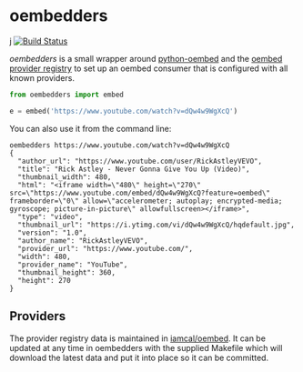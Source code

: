 # oembedders
j
[![Build Status](https://secure.travis-ci.org/edsu/oembedders.png)](http://travis-ci.org/edsu/oembedders)

*oembedders* is a small wrapper around [python-oembed] and the [oembed provider
registry] to set up an oembed consumer that is configured with all known
providers.

```python
from oembedders import embed

e = embed('https://www.youtube.com/watch?v=dQw4w9WgXcQ')
```

You can also use it from the command line:

    oembedders https://www.youtube.com/watch?v=dQw4w9WgXcQ
    {
      "author_url": "https://www.youtube.com/user/RickAstleyVEVO",
      "title": "Rick Astley - Never Gonna Give You Up (Video)",
      "thumbnail_width": 480,
      "html": "<iframe width=\"480\" height=\"270\" src=\"https://www.youtube.com/embed/dQw4w9WgXcQ?feature=oembed\" frameborder=\"0\" allow=\"accelerometer; autoplay; encrypted-media; gyroscope; picture-in-picture\" allowfullscreen></iframe>",
      "type": "video",
      "thumbnail_url": "https://i.ytimg.com/vi/dQw4w9WgXcQ/hqdefault.jpg",
      "version": "1.0",
      "author_name": "RickAstleyVEVO",
      "provider_url": "https://www.youtube.com/",
      "width": 480,
      "provider_name": "YouTube",
      "thumbnail_height": 360,
      "height": 270
    }

## Providers

The provider registry data is maintained in [iamcal/oembed]. It can be updated
at any time in oembedders with the supplied Makefile which will download the
latest data and put it into place so it can be committed.

[python-oembed]: https://github.com/abarmat/python-oembed
[oembed provider registry]: https://github.com/iamcal/oembed
[iamcal/oembed]: https://github.com/iamcal/oembed

